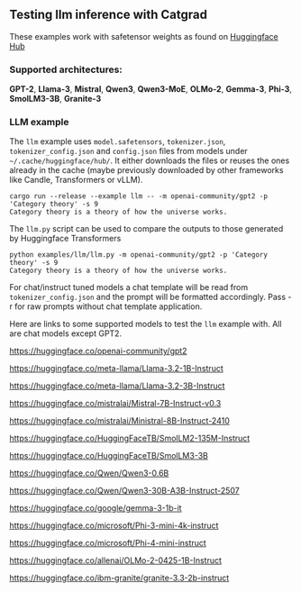 ## Testing llm inference with Catgrad

These examples work with safetensor weights as found on [Huggingface Hub](https://huggingface.co/models)

### Supported architectures: ###

**GPT-2**, **Llama-3**, **Mistral**, **Qwen3**, **Qwen3-MoE**, **OLMo-2**, **Gemma-3**, **Phi-3**, **SmolLM3-3B**, **Granite-3**

### LLM example ###

The `llm` example uses `model.safetensors`, `tokenizer.json`, `tokenizer_config.json` and `config.json` files from models under  `~/.cache/huggingface/hub/`.
It either downloads the files or reuses the ones already in the cache (maybe previously downloaded by other frameworks like Candle, Transformers or vLLM).

```
cargo run --release --example llm -- -m openai-community/gpt2 -p 'Category theory' -s 9
Category theory is a theory of how the universe works.
```

The `llm.py` script can be used to compare the outputs to those generated by Huggingface Transformers
```
python examples/llm/llm.py -m openai-community/gpt2 -p 'Category theory' -s 9
Category theory is a theory of how the universe works.
```

For chat/instruct tuned models a chat template will be read from `tokenizer_config.json` and the prompt will be formatted accordingly.
Pass -r for raw prompts without chat template application.

Here are links to some supported models to test the `llm` example with. All are chat models except GPT2.

<https://huggingface.co/openai-community/gpt2>

<https://huggingface.co/meta-llama/Llama-3.2-1B-Instruct>

<https://huggingface.co/meta-llama/Llama-3.2-3B-Instruct>

<https://huggingface.co/mistralai/Mistral-7B-Instruct-v0.3>

<https://huggingface.co/mistralai/Ministral-8B-Instruct-2410>

<https://huggingface.co/HuggingFaceTB/SmolLM2-135M-Instruct>

<https://huggingface.co/HuggingFaceTB/SmolLM3-3B>

<https://huggingface.co/Qwen/Qwen3-0.6B>

<https://huggingface.co/Qwen/Qwen3-30B-A3B-Instruct-2507>

<https://huggingface.co/google/gemma-3-1b-it>

<https://huggingface.co/microsoft/Phi-3-mini-4k-instruct>

<https://huggingface.co/microsoft/Phi-4-mini-instruct>

<https://huggingface.co/allenai/OLMo-2-0425-1B-Instruct>

<https://huggingface.co/ibm-granite/granite-3.3-2b-instruct>
